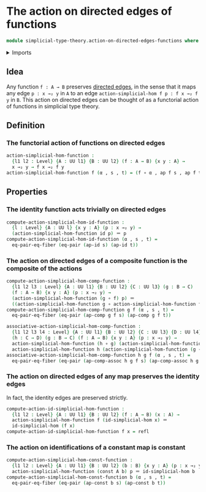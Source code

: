 # The action on directed edges of functions

```agda
module simplicial-type-theory.action-on-directed-edges-functions where
```

<details><summary>Imports</summary>

```agda
open import foundation.action-on-identifications-functions
open import foundation.constant-maps
open import foundation.dependent-pair-types
open import foundation.equality-cartesian-product-types
open import foundation.equality-dependent-pair-types
open import foundation.function-types
open import foundation.identity-types
open import foundation.universe-levels

open import simplicial-type-theory.directed-edges
```

</details>

## Idea

Any function `f : A → B` preserves
[directed edges](simplicial-type-theory.directed-edges.md), in the sense that it
maps any edge `p : x →₂ y` in `A` to an edge
`action-simplicial-hom f p : f x →₂ f y` in `B`. This action on directed edges
can be thought of as a functorial action of functions in simplicial type theory.

## Definition

### The functorial action of functions on directed edges

```agda
action-simplicial-hom-function :
  {l1 l2 : Level} {A : UU l1} {B : UU l2} (f : A → B) {x y : A} →
  x →₂ y → f x →₂ f y
action-simplicial-hom-function f (α , s , t) = (f ∘ α , ap f s , ap f t)
```

## Properties

### The identity function acts trivially on directed edges

```agda
compute-action-simplicial-hom-id-function :
  {l : Level} {A : UU l} {x y : A} (p : x →₂ y) →
  (action-simplicial-hom-function id p) ＝ p
compute-action-simplicial-hom-id-function (α , s , t) =
  eq-pair-eq-fiber (eq-pair (ap-id s) (ap-id t))
```

### The action on directed edges of a composite function is the composite of the actions

```agda
compute-action-simplicial-hom-comp-function :
  {l1 l2 l3 : Level} {A : UU l1} {B : UU l2} {C : UU l3} (g : B → C)
  (f : A → B) {x y : A} (p : x →₂ y) →
  (action-simplicial-hom-function (g ∘ f) p) ＝
  ((action-simplicial-hom-function g ∘ action-simplicial-hom-function f) p)
compute-action-simplicial-hom-comp-function g f (α , s , t) =
  eq-pair-eq-fiber (eq-pair (ap-comp g f s) (ap-comp g f t))

associative-action-simplicial-hom-comp-function :
  {l1 l2 l3 l4 : Level} {A : UU l1} {B : UU l2} {C : UU l3} {D : UU l4}
  (h : C → D) (g : B → C) (f : A → B) {x y : A} (p : x →₂ y) →
  action-simplicial-hom-function (h ∘ g) (action-simplicial-hom-function f p) ＝
  action-simplicial-hom-function h (action-simplicial-hom-function (g ∘ f) p)
associative-action-simplicial-hom-comp-function h g f (α , s , t) =
  eq-pair-eq-fiber (eq-pair (ap-comp-assoc h g f s) (ap-comp-assoc h g f t))
```

### The action on directed edges of any map preserves the identity edges

In fact, the identity edges are preserved strictly.

```agda
compute-action-id-simplicial-hom-function :
  {l1 l2 : Level} {A : UU l1} {B : UU l2} (f : A → B) (x : A) →
  action-simplicial-hom-function f (id-simplicial-hom x) ＝
  id-simplicial-hom (f x)
compute-action-id-simplicial-hom-function f x = refl
```

### The action on identifications of a constant map is constant

```agda
compute-action-simplicial-hom-const-function :
  {l1 l2 : Level} {A : UU l1} {B : UU l2} (b : B) {x y : A} (p : x →₂ y) →
  action-simplicial-hom-function (const A b) p ＝ id-simplicial-hom b
compute-action-simplicial-hom-const-function b (α , s , t) =
  eq-pair-eq-fiber (eq-pair (ap-const b s) (ap-const b t))
```
